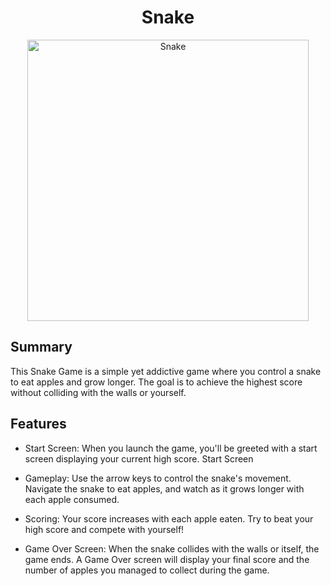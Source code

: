 <div align="center">
  <h1>Snake</h1>
  <img src="snake_game.gif" alt="Snake" width="450" height="450">
</div>

## Summary

This Snake Game is a simple yet addictive game where you control a snake to eat apples and grow longer. The goal is to achieve the highest score without colliding with the walls or yourself.

## Features

- Start Screen: When you launch the game, you'll be greeted with a start screen displaying your current high score.
Start Screen

- Gameplay: Use the arrow keys to control the snake's movement. Navigate the snake to eat apples, and watch as it grows longer with each apple consumed.

- Scoring: Your score increases with each apple eaten. Try to beat your high score and compete with yourself!

- Game Over Screen: When the snake collides with the walls or itself, the game ends. A Game Over screen will display your final score and the number of apples you managed to collect during the game.
